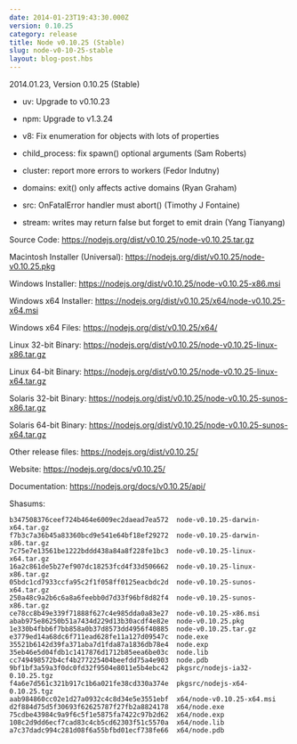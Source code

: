 ```yaml
---
date: 2014-01-23T19:43:30.000Z
version: 0.10.25
category: release
title: Node v0.10.25 (Stable)
slug: node-v0-10-25-stable
layout: blog-post.hbs
---
```


2014.01.23, Version 0.10.25 (Stable)

- uv: Upgrade to v0.10.23

- npm: Upgrade to v1.3.24

- v8: Fix enumeration for objects with lots of properties

- child_process: fix spawn() optional arguments (Sam Roberts)

- cluster: report more errors to workers (Fedor Indutny)

- domains: exit() only affects active domains (Ryan Graham)

- src: OnFatalError handler must abort() (Timothy J Fontaine)

- stream: writes may return false but forget to emit drain (Yang Tianyang)

Source Code: https://nodejs.org/dist/v0.10.25/node-v0.10.25.tar.gz

Macintosh Installer (Universal): https://nodejs.org/dist/v0.10.25/node-v0.10.25.pkg

Windows Installer: https://nodejs.org/dist/v0.10.25/node-v0.10.25-x86.msi

Windows x64 Installer: https://nodejs.org/dist/v0.10.25/x64/node-v0.10.25-x64.msi

Windows x64 Files: https://nodejs.org/dist/v0.10.25/x64/

Linux 32-bit Binary: https://nodejs.org/dist/v0.10.25/node-v0.10.25-linux-x86.tar.gz

Linux 64-bit Binary: https://nodejs.org/dist/v0.10.25/node-v0.10.25-linux-x64.tar.gz

Solaris 32-bit Binary: https://nodejs.org/dist/v0.10.25/node-v0.10.25-sunos-x86.tar.gz

Solaris 64-bit Binary: https://nodejs.org/dist/v0.10.25/node-v0.10.25-sunos-x64.tar.gz

Other release files: https://nodejs.org/dist/v0.10.25/

Website: https://nodejs.org/docs/v0.10.25/

Documentation: https://nodejs.org/docs/v0.10.25/api/

Shasums:

```
b347508376ceef724b464e6009ec2daead7ea572  node-v0.10.25-darwin-x64.tar.gz
f7b3c7a36b45a83360bcd9e541e64bf18ef29272  node-v0.10.25-darwin-x86.tar.gz
7c75e7e13561be1222bddd438a84a8f228fe1bc3  node-v0.10.25-linux-x64.tar.gz
16a2c861de5b27ef907dc18253fcd4f33d506662  node-v0.10.25-linux-x86.tar.gz
05bdc1cd7933ccfa95c2f1f058ff0125eacbdc2d  node-v0.10.25-sunos-x64.tar.gz
250a48c9a2b6c6a8a6feebb0d7d33f96bf8d82f4  node-v0.10.25-sunos-x86.tar.gz
ce78cc8b49e339f71888f627c4e985dda0a83e27  node-v0.10.25-x86.msi
abab975e86250b51a7434d229d13b30acdf4e82e  node-v0.10.25.pkg
1e330b4fbb6f7bb858a0b37d8573dd4956f40885  node-v0.10.25.tar.gz
e3779ed14a68dc6f711ead628fe11a127d09547c  node.exe
35521b6142d39fa371aba7d1fda87a1836db78e4  node.exp
35eb46e5d04fdb1c1417876d1712b85eea6be03c  node.lib
cc749498572b4cf4b277225404beefdd75a4e903  node.pdb
9bf1bf3a59a3f0dc0fd32f9504e8011e5b4ebc42  pkgsrc/nodejs-ia32-0.10.25.tgz
f4a6e7d561c321b917c1b6a021fe38cd330a374e  pkgsrc/nodejs-x64-0.10.25.tgz
aab984860cc02e1d27a0932c4c8d34e5e3551ebf  x64/node-v0.10.25-x64.msi
d2f884d75d5f30693f62625787f27fb2a8824178  x64/node.exe
75cdbe43984c9a9f6c5f1e5875fa7422c97b2d62  x64/node.exp
108c2d9dd6ecf7cad83c4cb5cd62303f51c5570a  x64/node.lib
a7c37dadc994c281d08f6a55bfbd01ecf738fe66  x64/node.pdb
```
